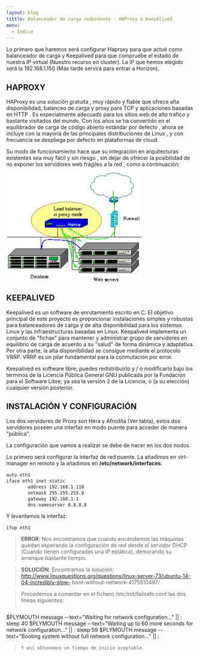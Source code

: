 ```yaml
---
layout: blog
tittle: Balanceador de carga redundante - HAProxy & KeepAlived
menu:
  - Índice
---
```


Lo primero que haremos será configurar Haproxy para que actué como balanceador de carga y
Keepalived para que compruebe el estado de nuestra IP virtual (Nuestro recurso en cluster). La
IP que hemos elegido será la 192.168.1.150 (Más tarde servirá para entrar a Horizon).

## HAPROXY

HAProxy es una solución gratuita , muy rápido y fiable que ofrece alta disponibilidad, balanceo
de carga y proxy para TCP y aplicaciones basadas en HTTP . Es especialmente adecuado para
los sitios web de alto tráfico y bastante visitados del mundo. Con los años se ha convertido en
el equilibrador de carga de código abierto estándar por defecto , ahora se incluye con la
mayoría de las principales distribuciones de Linux , y con frecuencia se despliega por defecto
en plataformas de cloud.

Su modo de funcionamiento hace que su integración en arquitecturas existentes sea muy fácil
y sin riesgo , sin dejar de ofrecer la posibilidad de no exponer los servidores web frágiles a la
red , como a continuación:

![HAPROXY](img/haproxy.png)

## KEEPALIVED

Keepalived es un software de enrutamiento escrito en C. El objetivo principal de este proyecto
es proporcionar instalaciones simples y robustas para balanceadores de carga y de alta
disponibilidad para los sistemas Linux y las infraestructuras basadas en Linux. Keepalived
implementa un conjunto de "fichas" para mantener y administrar grupo de servidores en
equilibrio de carga de acuerdo a su "salud" de forma dinámica y adaptativa. Por otra parte, la
alta disponibilidad se consigue mediante el protocolo VRRP. VRRP es un pilar fundamental para
la conmutación por error.

Keepalived es software libre; puedes redistribuirlo y / o modificarlo bajo los términos de la
Licencia Pública General GNU publicada por la Fundación para el Software Libre; ya sea la
versión 2 de la Licencia, o (a su elección) cualquier versión posterior.

## INSTALACIÓN Y CONFIGURACIÓN

Los dos servidores de Proxy son Hera y Afrodita (Ver tabla), estos dos servidores poseen una
interfaz en modo puente para acceder de manera "pública".

La configuración que vamos a realizar se debe de hacer en los dos nodos.

Lo primero será configurar la interfaz de red puente. La añadimos en virt-manager en remoto y
la añadimos en **/etc/network/interfaces**:

~~~
auto eth1
iface eth1 inet static
		address 192.168.1.110
		netmask 255.255.255.0
		gateway 192.168.1.1
		dns-nameserver 8.8.8.8
~~~

Y levantamos la interfaz:

~~~
ifup eth1
~~~

>**ERROR**: Nos encontramos que cuando encendemos las máquinas quedan esperando la
configuración de red desde el servidor DHCP (Cuando tienen configuradas una IP estática),
demorando su arranque bastante tiempo.

>**SOLUCIÓN**: Encontramos la solución:
>http://www.linuxquestions.org/questions/linux-server-73/ubuntu-14-04-incredibly-slow-
boot-without-network-4175510497/

>Procedemos a comentar en el fichero /etc/init/failsafe.conf las dos líneas siguientes:
>~~~
$PLYMOUTH message --text="Waiting for network configuration..." || :
sleep 40
$PLYMOUTH message --text="Waiting up to 60 more seconds for network
configuration..." || :
sleep 59
$PLYMOUTH message --text="Booting system without full network
configuration..." || :
>~~~
>Y así obtenemos un tiempo de inicio aceptable.
